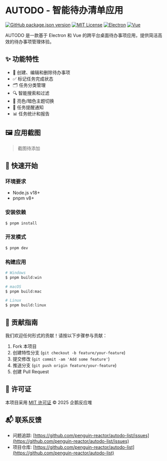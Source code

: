 # AUTODO - 智能待办清单应用

[![GitHub package.json version](https://img.shields.io/github/package-json/v/penguin-reactor/autodo-list)](https://github.com/penguin-reactor/autodo-list)
[![MIT License](https://img.shields.io/github/license/penguin-reactor/autodo-list)](LICENSE)
[![Electron](https://img.shields.io/badge/Electron-35.1.5-blue.svg)](https://electronjs.org)
[![Vue](https://img.shields.io/badge/Vue-3.5.13-green.svg)](https://vuejs.org)

AUTODO 是一款基于 Electron 和 Vue 的跨平台桌面待办事项应用，提供简洁高效的待办事项管理体验。

## ✨ 功能特性

- 📝 创建、编辑和删除待办事项
- ✅ 标记任务完成状态
- 🗂️ 任务分类管理
- 🔍 智能搜索和过滤
- 🎨 亮色/暗色主题切换
- 🔔 任务提醒通知
- 📊 任务统计和报告

## 🖼️ 应用截图

> 截图待添加

## 🚀 快速开始

### 环境要求
- Node.js v18+
- pnpm v8+

### 安装依赖
```bash
$ pnpm install
```

### 开发模式
```bash
$ pnpm dev
```

### 构建应用
```bash
# Windows
$ pnpm build:win

# macOS
$ pnpm build:mac

# Linux
$ pnpm build:linux
```

## 🤝 贡献指南

我们欢迎任何形式的贡献！请按以下步骤参与贡献：
1. Fork 本项目
2. 创建特性分支 (`git checkout -b feature/your-feature`)
3. 提交修改 (`git commit -am 'Add some feature'`)
4. 推送分支 (`git push origin feature/your-feature`)
5. 创建 Pull Request

## 📄 许可证

本项目采用 [MIT 许可证](LICENSE) © 2025 企鹅反应堆

## 📬 联系反馈

- 问题追踪: [https://github.com/penguin-reactor/autodo-list/issues](https://github.com/penguin-reactor/autodo-list/issues)
- 项目仓库: [https://github.com/penguin-reactor/autodo-list](https://github.com/penguin-reactor/autodo-list)

